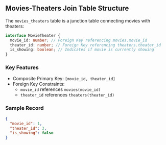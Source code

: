## Movies-Theaters Join Table Structure

The `movies_theaters` table is a junction table connecting movies with theaters:

```typescript
interface MovieTheater {
  movie_id: number; // Foreign Key referencing movies.movie_id
  theater_id: number; // Foreign Key referencing theaters.theater_id
  is_showing: boolean; // Indicates if movie is currently showing
}
```

### Key Features

- Composite Primary Key: `[movie_id, theater_id]`
- Foreign Key Constraints:
  - `movie_id` references `movies(movie_id)`
  - `theater_id` references `theaters(theater_id)`

### Sample Record

```json
{
  "movie_id": 1,
  "theater_id": 3,
  "is_showing": false
}
```
